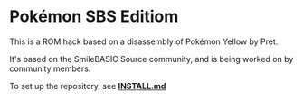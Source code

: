 # Pokémon SBS Editiom

This is a ROM hack based on a disassembly of Pokémon Yellow by Pret.

It's based on the SmileBASIC Source community, and is being worked on by community members.

To set up the repository, see [**INSTALL.md**](INSTALL.md)


